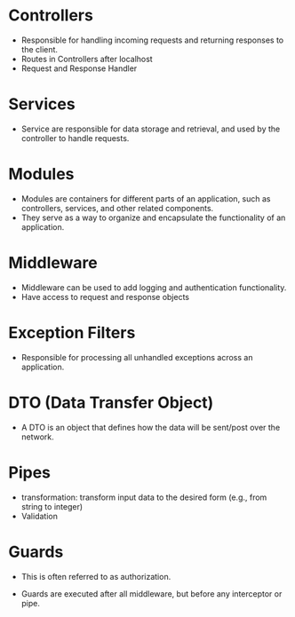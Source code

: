 # Controllers
- Responsible for handling incoming requests and returning responses to the client.
- Routes in Controllers after localhost
- Request and Response Handler

# Services
- Service are responsible for data storage and retrieval, and used by the controller to handle requests.

# Modules
- Modules are containers for different parts of an application, such as controllers, services,  and other related components.
- They serve as a way to organize and encapsulate the functionality of an application.

# Middleware
- Middleware can be used to add logging and authentication functionality.
- Have access to request and response objects

# Exception Filters
- Responsible for processing all unhandled exceptions across an application. 

# DTO (Data Transfer Object) 
- A DTO is an object that defines how the data will be sent/post over the network.

# Pipes
- transformation: transform input data to the desired form (e.g., from string to integer)
- Validation 

# Guards
- This is often referred to as authorization. 
* Guards are executed after all middleware, but before any interceptor or pipe.
